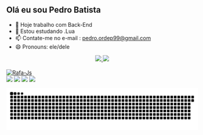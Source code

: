 ## Olá eu sou Pedro Batista

- 🔭 Hoje trabalho com Back-End
- 🌱 Estou estudando .Lua
- 📫 Contate-me no e-mail : pedro.ordep99@gmail.com
- 😄 Pronouns: ele/dele

<div align="center">
  <a href="https://github.com/PedroABatista">
  <img height="100em" src="https://github-readme-stats.vercel.app/api?username=PedroABatista&show_icons=true&theme=tokyonight&include_all_commits=true&count_private=true"/>
  <img height="100em" src="https://github-readme-stats.vercel.app/api/top-langs/?username=PedroABatista&layout=compact&langs_count=7&theme=tokyonight"/>
</div>

<div style="display: inline_block"><br>
  <img align="center" alt="Rafa-Js" height="30" width="40" src="https://cdn.jsdelivr.net/gh/devicons/devicon/icons/lua/lua-plain-wordmark.svg">
</div>

<div>
  <a href="https://www.instagram.com/xdbatista/" target="_blank"><img src="https://img.shields.io/badge/-Instagram-%23E4405F?style=for-the-badge&logo=instagram&logoColor=white" target="_blank"></a>
 <a href="https://discord.gg/fgSa7BCXz2" target="_blank"><img src="https://img.shields.io/badge/Discord-7289DA?style=for-the-badge&logo=discord&logoColor=white" target="_blank"></a> 
  <a href = "mailto:pedro.ordep99@gmail.com"><img src="https://img.shields.io/badge/-Gmail-%23333?style=for-the-badge&logo=gmail&logoColor=white" target="_blank"></a>
  <a href="https://www.linkedin.com/in/pedro-batista-452ba71b2/" target="_blank"><img src="https://img.shields.io/badge/-LinkedIn-%230077B5?style=for-the-badge&logo=linkedin&logoColor=white" target="_blank"></a> 
  
  ![Snake animation](https://github.com/PedroABatista/PedroABatista/blob/output/github-contribution-grid-snake.svg)
  
</div>

